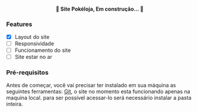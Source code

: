 <h4 align="center"> 
	🚧  Site Pokéloja, Em construção...  🚧
</h4>

### Features
- [X] Layout do site
- [ ] Responsividade
- [ ] Funcionamento do site
- [ ] Site estar no ar

### Pré-requisitos
Antes de começar, você vai precisar ter instalado em sua máquina as seguintes ferramentas:
[Git](https://git-scm.com), o site no momento esta funcionando apenas na maquina local.
para ser possível acessar-lo será necessário instalar a pasta inteira.